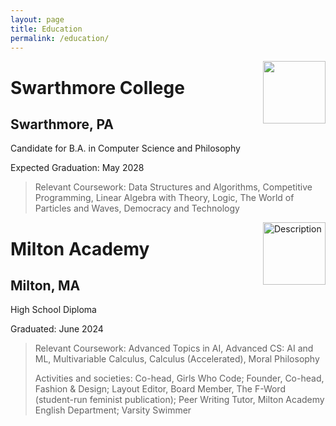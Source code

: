 ```yaml
---
layout: page
title: Education
permalink: /education/
---
```


<div style="float: right; margin-left: 10px; margin-bottom: 10px;">
  <img src="{{ '/assets/images/swarthmore.png' | relative_url }}" style="width: 100px; height: auto;" />
</div>

# Swarthmore College
## Swarthmore, PA
Candidate for B.A. in Computer Science and Philosophy

Expected Graduation: May 2028
>
> Relevant Coursework: Data Structures and Algorithms, Competitive Programming, Linear Algebra with Theory, Logic, The World of Particles and Waves, Democracy and Technology

<div style="float: right; margin-left: 10px; margin-bottom: 10px;">
  <img src="{{ '/assets/images/milton.png' | relative_url }}" alt="Description" style="width: 100px; height: auto;" />
</div>

# Milton Academy
## Milton, MA
High School Diploma

Graduated: June 2024
>
> Relevant Coursework: Advanced Topics in AI, Advanced CS: AI and ML, Multivariable Calculus, Calculus (Accelerated), Moral Philosophy
>
> Activities and societies: Co-head, Girls Who Code; Founder, Co-head, Fashion & Design; Layout Editor, Board Member, The F-Word (student-run feminist publication); Peer Writing Tutor, Milton Academy English Department; Varsity Swimmer

